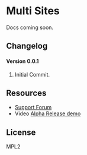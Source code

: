 # Multi Sites

Docs coming soon.


## Changelog

#### Version 0.0.1
1. Initial Commit.

## Resources

* [Support Forum](https://processwire.com/talk/topic/17372-multi-sites-processmultisites/)
* Video [Alpha Release demo](https://youtu.be/Uw4wG4qRn6k)

## License
MPL2